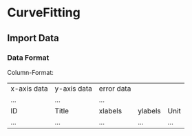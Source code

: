 # CurveFitting

## Import Data

### Data Format

Column-Format:
<table>
  <tr>
    <td>x-axis data</td>
    <td>y-axis data</td>
    <td>error data</td>
    <td></td>
    <td></td>
  </tr>
  <tr>
    <td>...</td>
    <td>...</td>
    <td>...</td>
    <td></td>
    <td></td>
  </tr>
  <tr>
    <td>ID</td>
    <td>Title</td>
    <td>xlabels</td>
    <td>ylabels</td>
    <td>Unit</td>
  </tr>
  <tr>
    <td>...</td>
    <td>...</td>
    <td>...</td>
    <td>...</td>
    <td>...</td>
  </tr>
</table>
